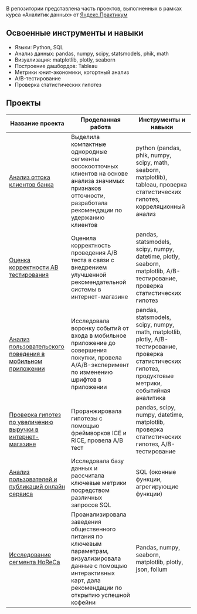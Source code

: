 В репозитории представлена часть проектов, выполненных в рамках курса «Аналитик данных» от [Яндекс.Практикум](https://practicum.yandex.ru/data-analyst/)

## Освоенные инструменты и навыки
- Языки: Python, SQL
- Анализ данных: pandas, numpy, scipy, statsmodels, phik, math
- Визуализация: matplotlib, plotly, seaborn
- Построение дашбордов: Tableau
- Метрики юнит-экономики, когортный анализ
- А/В-тестирование
- Проверка статистических гипотез
	
## Проекты


Название проекта | Проделанная работа | Инструменты и навыки|
| --- | --- | --- |
[Анализ оттока клиентов банка](https://github.com/garrin1952/Portfolio-RUS/blob/main/%D0%90%D0%BD%D0%B0%D0%BB%D0%B8%D0%B7%20%D0%BE%D1%82%D1%82%D0%BE%D0%BA%D0%B0%20%D0%BA%D0%BB%D0%B8%D0%B5%D0%BD%D1%82%D0%BE%D0%B2%20%D0%B1%D0%B0%D0%BD%D0%BA%D0%B0/%D0%90%D0%BD%D0%B0%D0%BB%D0%B8%D0%B7%20%D0%BE%D1%82%D1%82%D0%BE%D0%BA%D0%B0%20%D0%BA%D0%BB%D0%B8%D0%B5%D0%BD%D1%82%D0%BE%D0%B2%20%D0%B1%D0%B0%D0%BD%D0%BA%D0%B0.ipynb "Заголовок ссылки")| Выделила компактные однородные сегменты восокоотточных клиентов на основе анализа значимых признаков отточности, разработала рекомендации по удержанию клиентов | python (pandas, phik, numpy, scipy, math, seaborn, matplotlib), tableau, проверка статистических гипотез, корреляционный анализ |
[Оценка корректности АВ тестирования](https://github.com/garrin1952/Portfolio-RUS/blob/main/%D0%9E%D1%86%D0%B5%D0%BD%D0%BA%D0%B0%20%D0%BA%D0%BE%D1%80%D1%80%D0%B5%D0%BA%D1%82%D0%BD%D0%BE%D1%81%D1%82%D0%B8%20%D0%90%D0%92%20%D1%82%D0%B5%D1%81%D1%82%D0%B8%D1%80%D0%BE%D0%B2%D0%B0%D0%BD%D0%B8%D1%8F%20%D0%B4%D0%BB%D1%8F%20%D0%B8%D0%BD%D1%82%D0%B5%D1%80%D0%BD%D0%B5%D1%82-%D0%BC%D0%B0%D0%B3%D0%B0%D0%B7%D0%B8%D0%BD%D0%B0/%D0%9E%D1%86%D0%B5%D0%BD%D0%BA%D0%B0%20%D0%BA%D0%BE%D1%80%D1%80%D0%B5%D0%BA%D1%82%D0%BD%D0%BE%D1%81%D1%82%D0%B8%20%D0%90%D0%92%20%D1%82%D0%B5%D1%81%D1%82%D0%B8%D1%80%D0%BE%D0%B2%D0%B0%D0%BD%D0%B8%D1%8F%20%D0%B4%D0%BB%D1%8F%20%D0%B8%D0%BD%D1%82%D0%B5%D1%80%D0%BD%D0%B5%D1%82-%D0%BC%D0%B0%D0%B3%D0%B0%D0%B7%D0%B8%D0%BD%D0%B0.ipynb "Заголовок ссылки")  | Оценила корректность проведения А/В теста в связи с внедрением улучшенной рекомендательной системы в интернет-магазине | pandas, statsmodels, scipy, numpy, datetime, plotly, seaborn, matplotlib, А/В-тестирование, проверка статистических гипотез |
[Анализ пользовательского поведения в мобильном приложении](https://github.com/garrin1952/Portfolio-RUS/blob/main/%D0%90%D0%BD%D0%B0%D0%BB%D0%B8%D0%B7%20%D0%BF%D0%BE%D0%BB%D1%8C%D0%B7%D0%BE%D0%B2%D0%B0%D1%82%D0%B5%D0%BB%D1%8C%D1%81%D0%BA%D0%BE%D0%B3%D0%BE%20%D0%BF%D0%BE%D0%B2%D0%B5%D0%B4%D0%B5%D0%BD%D0%B8%D1%8F%20%D0%B2%20%D0%BC%D0%BE%D0%B1%D0%B8%D0%BB%D1%8C%D0%BD%D0%BE%D0%BC%20%D0%BF%D1%80%D0%B8%D0%BB%D0%BE%D0%B6%D0%B5%D0%BD%D0%B8%D0%B8/%D0%90%D0%BD%D0%B0%D0%BB%D0%B8%D0%B7%20%D0%BF%D0%BE%D0%BB%D1%8C%D0%B7%D0%BE%D0%B2%D0%B0%D1%82%D0%B5%D0%BB%D1%8C%D1%81%D0%BA%D0%BE%D0%B3%D0%BE%20%D0%BF%D0%BE%D0%B2%D0%B5%D0%B4%D0%B5%D0%BD%D0%B8%D1%8F%20%D0%B2%20%D0%BC%D0%BE%D0%B1%D0%B8%D0%BB%D1%8C%D0%BD%D0%BE%D0%BC%20%D0%BF%D1%80%D0%B8%D0%BB%D0%BE%D0%B6%D0%B5%D0%BD%D0%B8%D0%B8.ipynb "Заголовок ссылки") | Исследовала воронку событий от входа в мобильное приложение до совершения покупки, провела A/A/B-эксперимент по изменению шрифтов в приложении | pandas, statsmodels, scipy, numpy, math, matplotlib, plotly, А/В-тестирование, проверка статистических гипотез, продуктовые метрики, событийная аналитика |
[Проверка гипотез по увеличению выручки в интернет-магазине](https://github.com/garrin1952/Portfolio-RUS/blob/main/%D0%9F%D1%80%D0%BE%D0%B2%D0%B5%D1%80%D0%BA%D0%B0%20%D0%B3%D0%B8%D0%BF%D0%BE%D1%82%D0%B5%D0%B7%20%D0%BF%D0%BE%20%D1%83%D0%B2%D0%B5%D0%BB%D0%B8%D1%87%D0%B5%D0%BD%D0%B8%D1%8E%20%D0%B2%D1%8B%D1%80%D1%83%D1%87%D0%BA%D0%B8%20%D0%B8%20%D0%BE%D1%86%D0%B5%D0%BD%D0%BA%D0%B0%20%D0%90%D0%92-%D1%82%D0%B5%D1%81%D1%82%D0%B0/%D0%9F%D1%80%D0%BE%D0%B2%D0%B5%D1%80%D0%BA%D0%B0%20%D0%B3%D0%B8%D0%BF%D0%BE%D1%82%D0%B5%D0%B7%20%D0%90%D0%92%20%D1%82%D0%B5%D1%81%D1%82.ipynb "Заголовок ссылки")| Проранжировала гипотезы с помощью фреймворков ICE и RICE, провела А/В тест  | pandas, scipy, numpy, datetime, matplotlib, проверка статистических гипотез, А/В-тестирование |
[Анализ пользователей и публикаций онлайн сервиса ](https://github.com/garrin1952/Portfolio-RUS/blob/main/%D0%90%D0%BD%D0%B0%D0%BB%D0%B8%D0%B7%20%D0%BF%D0%BE%D0%BB%D1%8C%D0%B7%D0%BE%D0%B2%D0%B0%D1%82%D0%B5%D0%BB%D0%B5%D0%B9%20%D0%B8%20%D0%BF%D1%83%D0%B1%D0%BB%D0%B8%D0%BA%D0%B0%D1%86%D0%B8%D0%B9%20%D0%BE%D0%BD%D0%BB%D0%B0%D0%B9%D0%BD%20%D1%81%D0%B5%D1%80%D0%B2%D0%B8%D1%81%D0%B0/%D0%9F%D1%80%D0%BE%D0%B4%D0%B2%D0%B8%D0%BD%D1%83%D1%82%D1%8B%D0%B9_SQL.ipynb "Заголовок ссылки")| Исследовала базу данных и рассчитала ключевые метрики посредством различных запросов SQL  | SQL (оконные функции, агрегирующие функции) |
[Исследование сегмента HoReCa](https://github.com/garrin1952/Yandex_Edu_Course/blob/main/%D0%98%D1%81%D1%81%D0%BB%D0%B5%D0%B4%D0%BE%D0%B2%D0%B0%D0%BD%D0%B8%D0%B5%20%D1%81%D0%B5%D0%B3%D0%BC%D0%B5%D0%BD%D1%82%D0%B0%20HoReCa/Horeca_analysis.ipynb "Заголовок ссылки")| Проанализировала заведения общественного питания по ключевым параметрам, визуализировала данные с помощью интерактивных карт, дала рекомендации по открытию успешной кофейни  | Pandas, numpy, seaborn, matplotlib, plotly, json, folium |
